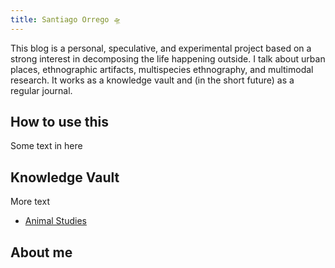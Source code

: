 ```yaml
---
title: Santiago Orrego 🛸
---
```

           
This blog is a personal, speculative, and experimental project based on a strong interest in decomposing the life happening outside. I talk about urban places, ethnographic artifacts, multispecies ethnography, and multimodal research. It works as a knowledge vault and (in the short future) as a regular journal.

## How to use this
Some text in here 

## Knowledge Vault
 More text
 - [Animal Studies](https://sorrego.xyz/tags/animal_studies/)
 
 ## About me
